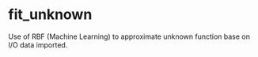 # fit_unknown
 Use of RBF (Machine Learning) to approximate unknown function base on I/O data imported.
